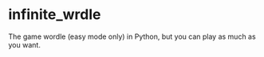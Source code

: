 # infinite_wrdle
The game wordle (easy mode only) in Python, but you can play as much as you want. 

